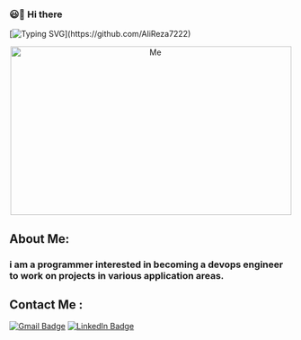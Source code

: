 ### 😃👋 Hi there 
[![Typing SVG](https://readme-typing-svg.herokuapp.com?color=%9cdff94&lines=I\'m+Seyed+Alireza+Salehi+\.)](https://github.com/AliReza7222)
<p align="center"  >  
  <img 
src = "https://user-images.githubusercontent.com/87914098/144739127-1952c8a5-edc5-4685-98b6-b5b92838fbde.gif" alt="Me" width="500" height="300">
  </p>
  
## About Me:
<h3> i am a programmer interested in becoming a devops engineer to work on projects in various application areas.

## Contact Me :
  [![Gmail Badge](https://img.shields.io/badge/-ali.r.salehi99@gmail.com-c14438?style=flat-square&logo=Gmail&logoColor=white&link=mailto:ali.r.salehi99@gmail.com)](mailto:ali.r.salehi99@gmail.com)
  [![LinkedIn Badge](https://img.shields.io/badge/-LinkedIn-0198ae?style=flat-square&logo=LinkedIn&logoColor=white&link=https://www.linkedin.com/in/seyed-alireza-salehi)](https://www.linkedin.com/in/seyed-alireza-salehi)
